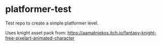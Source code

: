 # platformer-test

Test repo to create a simple platformer level.

Uses knight asset pack from: https://aamatniekss.itch.io/fantasy-knight-free-pixelart-animated-character
